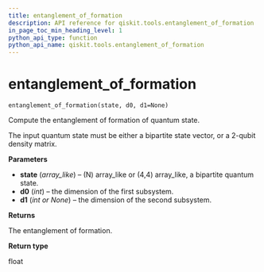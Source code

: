 ```yaml
---
title: entanglement_of_formation
description: API reference for qiskit.tools.entanglement_of_formation
in_page_toc_min_heading_level: 1
python_api_type: function
python_api_name: qiskit.tools.entanglement_of_formation
---
```


# entanglement\_of\_formation

<span id="qiskit.tools.entanglement_of_formation" />

`entanglement_of_formation(state, d0, d1=None)`

Compute the entanglement of formation of quantum state.

The input quantum state must be either a bipartite state vector, or a 2-qubit density matrix.

**Parameters**

*   **state** (*array\_like*) – (N) array\_like or (4,4) array\_like, a bipartite quantum state.
*   **d0** (*int*) – the dimension of the first subsystem.
*   **d1** (*int or None*) – the dimension of the second subsystem.

**Returns**

The entanglement of formation.

**Return type**

float

